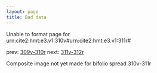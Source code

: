 ```yaml
---
layout: page
title: Bad data
---
```


Unable to format page for urn:cite2:hmt:e3.v1:310v#urn:cite2:hmt:e3.v1:311r#

prev: [309v-310r](../309v-310r/) next: [311v-312r](../311v-312r/)

Composite image not yet made for bifolio spread 310v-311r

